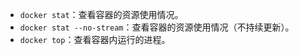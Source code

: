 - `docker stat`：查看容器的资源使用情况。
- `docker stat --no-stream`：查看容器的资源使用情况（不持续更新）。
- `docker top`：查看容器内运行的进程。

